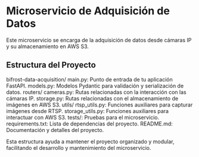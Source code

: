 # Microservicio de Adquisición de Datos
Este microservicio se encarga de la adquisición de datos desde cámaras IP y su almacenamiento en AWS S3.

## Estructura del Proyecto

bifrost-data-acquisition/
main.py: Punto de entrada de tu aplicación FastAPI.
models.py: Modelos Pydantic para validación y serialización de datos.
routers/
cameras.py: Rutas relacionadas con la interacción con las cámaras IP.
storage.py: Rutas relacionadas con el almacenamiento de imágenes en AWS S3.
utils/
rtsp_utils.py: Funciones auxiliares para capturar imágenes desde RTSP.
storage_utils.py: Funciones auxiliares para interactuar con AWS S3.
tests/: Pruebas para el microservicio.
requirements.txt: Lista de dependencias del proyecto.
README.md: Documentación y detalles del proyecto.

Esta estructura ayuda a mantener el proyecto organizado y modular, facilitando el desarrollo y mantenimiento del microservicio.

